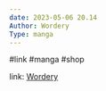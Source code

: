 ```yaml
---
date: 2023-05-06 20.14
Author: Wordery  
Type: manga
---
```

#link  #manga #shop  

link: [Wordery](https://wordery.com/graphic-novels-anime-manga)
